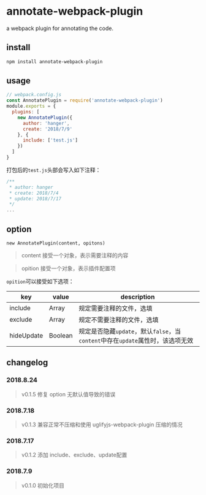 # annotate-webpack-plugin
a webpack plugin for annotating the code.

## install
```bash
npm install annotate-webpack-plugin
```

## usage
```js
// webpack.config.js
const AnnotatePlugin = require('annotate-webpack-plugin')
module.exports = {
  plugins: [
    new AnnotatePlugin({
      author: 'hanger',
      create: '2018/7/9'
    }, {
      include: ['test.js']
    })
  ]
}
```
打包后的`test.js`头部会写入如下注释：
```js
/**
 * author: hanger
 * create: 2018/7/4
 * update: 2018/7/17
 */
...
```

## option
`new AnnotatePlugin(content, opitons)`

> content 接受一个对象，表示需要注释的内容

> opition 接受一个对象，表示插件配置项

`opition`可以接受如下选项：

key | value | description
-- | -- | -- 
include | Array<String> | 规定需要注释的文件，选填
exclude | Array<String> | 规定不需要注释的文件，选填
hideUpdate | Boolean | 规定是否隐藏`update`，默认`false`，当`content`中存在`update`属性时，该选项无效

## changelog
### 2018.8.24
> v0.1.5 修复 option 无默认值导致的错误

### 2018.7.18
> v0.1.3 兼容正常不压缩和使用 uglifyjs-webpack-plugin 压缩的情况

### 2018.7.17
> v0.1.2 添加 include、exclude、update配置

### 2018.7.9
> v0.1.0 初始化项目
